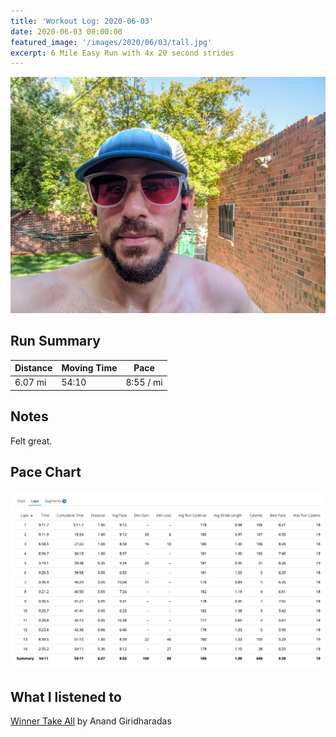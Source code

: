 ```yaml
---
title: 'Workout Log: 2020-06-03'
date: 2020-06-03 00:00:00
featured_image: '/images/2020/06/03/tall.jpg'
excerpt: 6 Mile Easy Run with 4x 20 second strides
---
```


![](/images/2020/06/03/wide.jpg)


## Run Summary

| Distance   | Moving Time          	| Pace        |
|------------|------------------------|-------------|
|  6.07 mi   |  54:10                 |  8:55 / mi  |

## Notes

Felt great.

## Pace Chart

![](/images/2020/06/03/splits.png)

## What I listened to
[Winner Take All](https://www.goodreads.com/book/show/37506348-winners-take-all) by Anand Giridharadas
